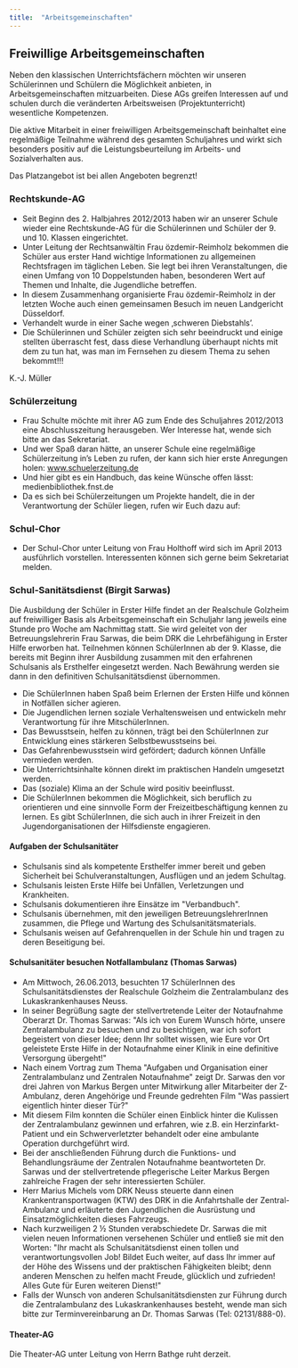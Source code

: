 ```yaml
---
title:  "Arbeitsgemeinschaften"
---
```


## Freiwillige Arbeitsgemeinschaften

Neben den klassischen Unterrichtsfächern möchten wir unseren Schülerinnen und Schülern die Möglichkeit anbieten, in Arbeitsgemeinschaften mitzuarbeiten. Diese AGs greifen Interessen auf und schulen durch die veränderten Arbeitsweisen (Projektunterricht) wesentliche Kompetenzen. 

Die aktive Mitarbeit in einer freiwilligen Arbeitsgemeinschaft beinhaltet eine regelmäßige Teilnahme während des gesamten Schuljahres und wirkt sich besonders positiv auf die Leistungsbeurteilung im Arbeits- und Sozialverhalten aus. 

Das Platzangebot ist bei allen Angeboten begrenzt! 

### Rechtskunde-AG

- Seit Beginn des 2. Halbjahres 2012/2013 haben wir an unserer Schule wieder eine Rechtskunde-AG für die Schülerinnen und Schüler der 9. und 10. Klassen eingerichtet.
- Unter Leitung der Rechtsanwältin Frau özdemir-Reimholz bekommen die Schüler aus erster Hand wichtige Informationen zu allgemeinen Rechtsfragen im täglichen Leben. Sie legt bei ihren Veranstaltungen, die einen Umfang von 10 Doppelstunden haben, besonderen Wert auf Themen und Inhalte, die Jugendliche betreffen.
- In diesem Zusammenhang organisierte Frau özdemir-Reimholz in der letzten Woche auch einen gemeinsamen Besuch im neuen Landgericht Düsseldorf.
- Verhandelt wurde in einer Sache wegen ‚schweren Diebstahls’.
- Die Schülerinnen und Schüler zeigten sich sehr beeindruckt und einige stellten überrascht fest, dass diese Verhandlung überhaupt nichts mit dem zu tun hat, was man im Fernsehen zu diesem Thema zu sehen bekommt!!! 

K.-J. Müller

### Schülerzeitung

- Frau Schulte möchte mit ihrer AG zum Ende des Schuljahres 2012/2013 eine Abschlusszeitung herausgeben. Wer Interesse hat, wende sich bitte an das Sekretariat.
- Und wer Spaß daran hätte, an unserer Schule eine regelmäßige Schülerzeitung in’s Leben zu rufen, der kann sich hier erste Anregungen holen: www.schuelerzeitung.de
- Und hier gibt es ein Handbuch, das keine Wünsche offen lässt: medienbibliothek.fnst.de
- Da es sich bei Schülerzeitungen um Projekte handelt, die in der Verantwortung der Schüler liegen, rufen wir Euch dazu auf: 

### Schul-Chor

- Der Schul-Chor unter Leitung von Frau Holthoff wird sich im April 2013 ausführlich vorstellen. Interessenten können sich gerne beim Sekretariat melden.

### Schul-Sanitätsdienst (Birgit Sarwas)

Die Ausbildung der Schüler in Erster Hilfe findet an der Realschule Golzheim auf freiwilliger Basis als Arbeitsgemeinschaft ein Schuljahr lang jeweils eine Stunde pro Woche am Nachmittag statt. Sie wird geleitet von der Betreuungslehrerin Frau Sarwas, die beim DRK die Lehrbefähigung in Erster Hilfe erworben hat. Teilnehmen können SchülerInnen ab der 9. Klasse, die bereits mit Beginn ihrer Ausbildung zusammen mit den erfahrenen Schulsanis als Ersthelfer eingesetzt werden. Nach Bewährung werden sie dann in den definitiven Schulsanitätsdienst übernommen.

- Die SchülerInnen haben Spaß beim Erlernen der Ersten Hilfe und können in Notfällen sicher agieren.
- Die Jugendlichen lernen soziale Verhaltensweisen und entwickeln mehr Verantwortung für ihre MitschülerInnen.
- Das Bewusstsein, helfen zu können, trägt bei den SchülerInnen zur Entwicklung eines stärkeren Selbstbewusstseins bei.
- Das Gefahrenbewusstsein wird gefördert; dadurch können Unfälle vermieden werden.
- Die Unterrichtsinhalte können direkt im praktischen Handeln umgesetzt werden.
- Das (soziale) Klima an der Schule wird positiv beeinflusst.
- Die SchülerInnen bekommen die Möglichkeit, sich beruflich zu orientieren und eine sinnvolle Form der Freizeitbeschäftigung kennen zu lernen. Es gibt SchülerInnen, die sich auch in ihrer Freizeit in den Jugendorganisationen der Hilfsdienste engagieren.

#### Aufgaben der Schulsanitäter

- Schulsanis sind als kompetente Ersthelfer immer bereit und geben Sicherheit bei Schulveranstaltungen, Ausflügen und an jedem Schultag.
- Schulsanis leisten Erste Hilfe bei Unfällen, Verletzungen und Krankheiten.
- Schulsanis dokumentieren ihre Einsätze im "Verbandbuch".
- Schulsanis übernehmen, mit den jeweiligen BetreuungslehrerInnen zusammen, die Pflege und Wartung des Schulsanitätsmaterials.
- Schulsanis weisen auf Gefahrenquellen in der Schule hin und tragen zu deren Beseitigung bei.

#### Schulsanitäter besuchen Notfallambulanz (Thomas Sarwas)

- Am Mittwoch, 26.06.2013, besuchten 17 SchülerInnen des Schulsanitätsdienstes der Realschule Golzheim die Zentralambulanz des Lukaskrankenhauses Neuss.
- In seiner Begrüßung sagte der stellvertretende Leiter der Notaufnahme Oberarzt Dr. Thomas Sarwas: "Als ich von Eurem Wunsch hörte, unsere Zentralambulanz zu besuchen und zu besichtigen, war ich sofort begeistert von dieser Idee; denn Ihr solltet wissen, wie Eure vor Ort geleistete Erste Hilfe in der Notaufnahme einer Klinik in eine definitive Versorgung übergeht!"
- Nach einem Vortrag zum Thema "Aufgaben und Organisation einer Zentralambulanz und Zentralen Notaufnahme" zeigt Dr. Sarwas den vor drei Jahren von Markus Bergen unter Mitwirkung aller Mitarbeiter der Z-Ambulanz, deren Angehörige und Freunde gedrehten Film "Was passiert eigentlich hinter dieser Tür?" 
- Mit diesem Film konnten die Schüler einen Einblick hinter die Kulissen der Zentralambulanz gewinnen und erfahren, wie z.B. ein Herzinfarkt-Patient und ein Schwerverletzter behandelt oder eine ambulante Operation durchgeführt wird.
- Bei der anschließenden Führung durch die Funktions- und Behandlungsräume der Zentralen Notaufnahme beantworteten Dr. Sarwas und der stellvertretende pflegerische Leiter Markus Bergen zahlreiche Fragen der sehr interessierten Schüler.
- Herr Marius Michels vom DRK Neuss steuerte dann einen Krankentransportwagen (KTW) des DRK in die Anfahrtshalle der Zentral-Ambulanz und erläuterte den Jugendlichen die Ausrüstung und Einsatzmöglichkeiten dieses Fahrzeugs.
- Nach kurzweiligen 2 ½ Stunden verabschiedete Dr. Sarwas die mit vielen neuen Informationen versehenen Schüler und entließ sie mit den Worten: "Ihr macht als Schulsanitätsdienst einen tollen und verantwortungsvollen Job! Bildet Euch weiter, auf dass Ihr immer auf der Höhe des Wissens und der praktischen Fähigkeiten bleibt; denn anderen Menschen zu helfen macht Freude, glücklich und zufrieden! Alles Gute für Euren weiteren Dienst!"
- Falls der Wunsch von anderen Schulsanitätsdiensten zur Führung durch die Zentralambulanz des Lukaskrankenhauses besteht, wende man sich bitte zur Terminvereinbarung an Dr. Thomas Sarwas (Tel: 02131/888-0).

#### Theater-AG

Die Theater-AG unter Leitung von Herrn Bathge ruht derzeit.
